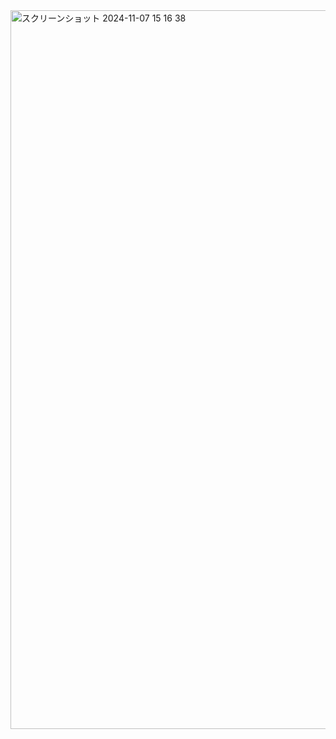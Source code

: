 <img width="1150" alt="スクリーンショット 2024-11-07 15 16 38" src="https://github.com/user-attachments/assets/e3f4d4f2-ffab-48da-a349-13d197befe0d">
